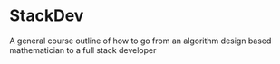 # StackDev
A general course outline of how to go from an algorithm design based mathematician to a full stack developer
